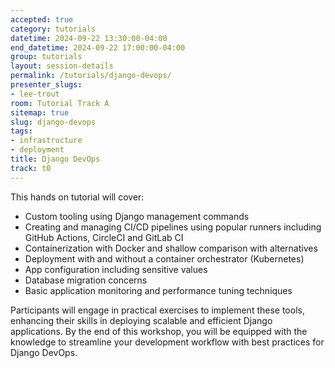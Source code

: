 ```yaml
---
accepted: true
category: tutorials
datetime: 2024-09-22 13:30:00-04:00
end_datetime: 2024-09-22 17:00:00-04:00
group: tutorials
layout: session-details
permalink: /tutorials/django-devops/
presenter_slugs:
- lee-trout
room: Tutorial Track A
sitemap: true
slug: django-devops
tags:
- infrastructure
- deployment
title: Django DevOps
track: t0
---
```


This hands on tutorial will cover: 

- Custom tooling using Django management commands
- Creating and managing CI/CD pipelines using popular runners including GitHub Actions, CircleCI and GitLab CI 
- Containerization with Docker and shallow comparison with alternatives
- Deployment with and without a container orchestrator (Kubernetes)
- App configuration including sensitive values
- Database migration concerns
- Basic application monitoring and performance tuning techniques

Participants will engage in practical exercises to implement these tools, enhancing their skills in deploying scalable and efficient Django applications. By the end of this workshop, you will be equipped with the knowledge to streamline your development workflow with best practices for Django DevOps.